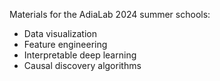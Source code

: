 Materials for the AdiaLab 2024 summer schools: 
- Data visualization
- Feature engineering
- Interpretable deep learning
- Causal discovery algorithms
